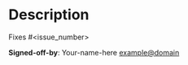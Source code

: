 <!-- markdownlint-disable -->

# Description

<!--
Please include a summary of the change and which issue is fixed.
Please also include relevant motivation and context.
List any dependencies that are required for this change.
List all the breaking changes introduced by this pull request.
-->

Fixes #\<issue_number>

**Signed-off-by**: Your-name-here <example@domain>
